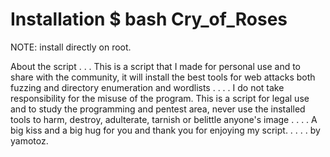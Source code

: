 Installation
$ bash Cry_of_Roses
===============================
NOTE: install directly on root.

About the script
.
.
.
This is a script that I made for personal use and to share with the community, it will install the best tools for
web attacks both fuzzing and directory enumeration and wordlists
.
.
.
.
I do not take responsibility for the misuse of the program. This is a script for legal use and to study the programming and pentest area, never use the installed tools to harm, destroy, adulterate, tarnish or belittle anyone's image
.
.
.
.
A big kiss and a big hug for you and thank you for enjoying my script.
.
.
.
.
by yamotoz.